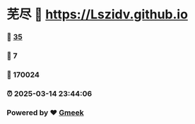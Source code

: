 # 芜尽 :link: https://Lszidv.github.io 
### :page_facing_up: [35](https://Lszidv.github.io/tag.html) 
### :speech_balloon: 7 
### :hibiscus: 170024 
### :alarm_clock: 2025-03-14 23:44:06 
### Powered by :heart: [Gmeek](https://github.com/Meekdai/Gmeek)
